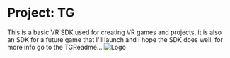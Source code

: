 # Project: TG
This is a basic VR SDK used for creating VR games and projects, it is also an SDK for a future game that I'll launch and I hope the SDK does well, for more info go to the TGReadme...
![Logo]("https://github.com/FancyRatGames/Project-TG/blob/main/fancyratptg.png?raw=true)
